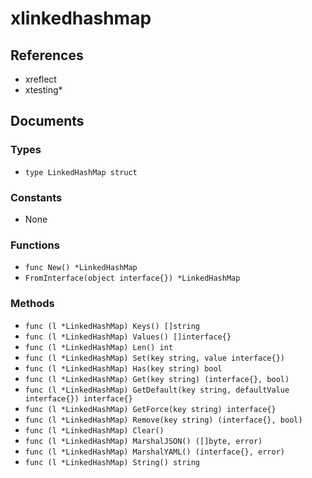 # xlinkedhashmap

## References

+ xreflect
+ xtesting*

## Documents

### Types

+ `type LinkedHashMap struct`

### Constants

+ None

### Functions

+ `func New() *LinkedHashMap`
+ `FromInterface(object interface{}) *LinkedHashMap`

### Methods

+ `func (l *LinkedHashMap) Keys() []string`
+ `func (l *LinkedHashMap) Values() []interface{}`
+ `func (l *LinkedHashMap) Len() int`
+ `func (l *LinkedHashMap) Set(key string, value interface{})`
+ `func (l *LinkedHashMap) Has(key string) bool`
+ `func (l *LinkedHashMap) Get(key string) (interface{}, bool)`
+ `func (l *LinkedHashMap) GetDefault(key string, defaultValue interface{}) interface{}`
+ `func (l *LinkedHashMap) GetForce(key string) interface{}`
+ `func (l *LinkedHashMap) Remove(key string) (interface{}, bool)`
+ `func (l *LinkedHashMap) Clear()`
+ `func (l *LinkedHashMap) MarshalJSON() ([]byte, error)`
+ `func (l *LinkedHashMap) MarshalYAML() (interface{}, error)`
+ `func (l *LinkedHashMap) String() string`
